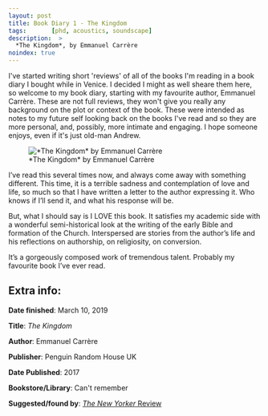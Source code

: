 ```yaml
---
layout: post
title: Book Diary 1 - The Kingdom
tags:       [phd, acoustics, soundscape]
description:  >
  *The Kingdom*, by Emmanuel Carrère
noindex: true
---
```


I've started writing short 'reviews' of all of the books I'm reading in a book diary I bought while in Venice. I decided I might as well sheare them here, so welcome to my book diary, starting with my favourite author, Emmanuel Carrère. These are not full reviews, they won't give you really any background on the plot or context of the book. These were intended as notes to my future self looking back on the books I've read and so they are more personal, and, possibly, more intimate and engaging. I hope someone enjoys, even if it's just old-man Andrew.


<figure>
  <img src="mitchellacoustics.github.io\blog\img\the-kingdom.jpg" alt="*The Kingdom* by Emmanuel Carrère"/>
  <figcaption>*The Kingdom* by Emmanuel Carrère</figcaption>
</figure>

I’ve read this several times now, and always come away with something different. This time, it is a terrible sadness and contemplation of love and life, so much so that I have written a letter to the author expressing it. Who knows if I’ll send it, and what his response will be.

But, what I should say is I LOVE this book. It satisfies my academic side with a wonderful semi-historical look at the writing of the early Bible and formation of the Church. Interspersed are stories from the author’s life and his reflections on authorship, on religiosity, on conversion.

It’s a gorgeously composed work of tremendous talent. Probably my favourite book I’ve ever read.

## Extra info:

**Date finished**: March 10, 2019

**Title**: *The Kingdom*

**Author**: Emmanuel Carrère

**Publisher**: Penguin Random House UK

**Date Published**: 2017

**Bookstore/Library**: Can't remember

**Suggested/found by**: [*The New Yorker* Review](https://www.newyorker.com/magazine/2017/07/10/the-radical-origins-of-christianity)
